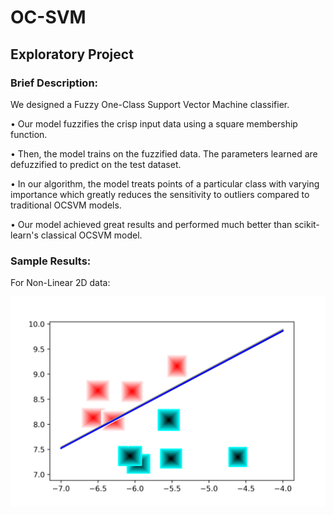 # OC-SVM
## Exploratory Project

### Brief Description:
We designed a Fuzzy One-Class Support Vector Machine classifier.

• Our model fuzzifies the crisp input data using a square membership function.

• Then, the model trains on the fuzzified data. The parameters learned are defuzzified to predict on the test dataset.

• In our algorithm, the model treats points of a particular class with varying importance which greatly reduces the sensitivity to outliers compared to traditional OCSVM models.

• Our model achieved great results and performed much better than scikit-learn's classical OCSVM model.

### Sample Results:

For Non-Linear 2D data:

![alt text](https://github.com/C-anwoy/OC-SVM/blob/main/Images/Linear_OCSVM.png?raw=true)
